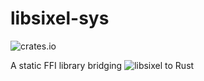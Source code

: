 # libsixel-sys

![crates.io](https://img.shields.io/crates/v/libsixel-sys.svg)

A static FFI library bridging ![libsixel](https://github.com/saitoha/libsixel) to Rust

